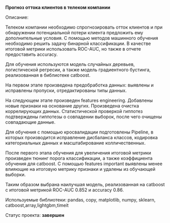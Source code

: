 __Прогноз оттока клиентов в телеком компании__

Описание:


Телеком компании необходимо спрогнозировать отток клиентов и при обнаружении потенциальной потери клиента предложить ему дополнительные условия. С помощью методов машинного обучения необходимо решить задачу бинарной классификации. В качестве итоговой метрики использовать ROC-AUC, но также в отчете предоставить accuracy.

Для обучения используются модель случайных деревьев, логистической регресии, а также модель градиентного бустинга, реализованная в библиотеке catboost.

На первом этапе произведена предобработка данных: выявлены и исправлены пропуски, отредактированы типы данных.

На следующем этапе произведен features engineering. Добавлены новые признаки на основание других. Произведена очистка коррелирующих данных. Статистической проверкой гиппотез подтверждены гиппотезы о совпадении выборок, после чего очищены совпадающие данные.

Для обучения с помощью кросвалидации подготовлены Pipeline, в которых производится исправление дисбаланса классов, кодировка категориальных данных и масштабирование колличественных.

После первого этапа обучения для увеличения итоговой метрики произведен тюнинг порога классификации, а также коэффициента обучения для catboost. С помощью features important выявлены менее влияющие на итоговую метрику признаки и удалены из обучающей выборки.

Таким образом выбрана наилучшая модель, реализованная на catboost с итоговой метрикой ROC-AUC 0.852 и accuracy 0.86.


Используемые библиотеки:
pandas, copy, matplotlib, numpy, sklearn, catboost,array,lightgbm,timeit

Статус проекта: __завершен__

